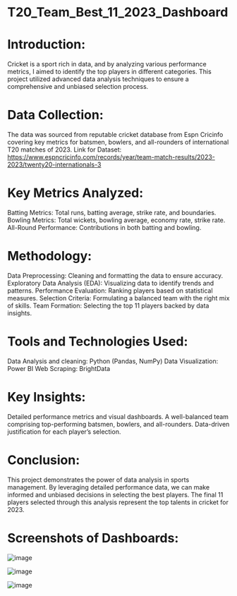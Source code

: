 # T20_Team_Best_11_2023_Dashboard
# Introduction:
Cricket is a sport rich in data, and by analyzing various performance metrics, I aimed to identify the top players in different categories. This project utilized advanced data analysis techniques to ensure a comprehensive and unbiased selection process.

# Data Collection:
The data was sourced from reputable cricket database from Espn Cricinfo covering key metrics for batsmen, bowlers, and all-rounders of international T20 matches of 2023.
Link for Dataset: https://www.espncricinfo.com/records/year/team-match-results/2023-2023/twenty20-internationals-3

# Key Metrics Analyzed:
Batting Metrics: Total runs, batting average, strike rate, and boundaries.
Bowling Metrics: Total wickets, bowling average, economy rate, strike rate.
All-Round Performance: Contributions in both batting and bowling.

# Methodology:
Data Preprocessing: Cleaning and formatting the data to ensure accuracy.
Exploratory Data Analysis (EDA): Visualizing data to identify trends and patterns.
Performance Evaluation: Ranking players based on statistical measures.
Selection Criteria: Formulating a balanced team with the right mix of skills.
Team Formation: Selecting the top 11 players backed by data insights.

# Tools and Technologies Used:
Data Analysis and cleaning: Python (Pandas, NumPy)
Data Visualization: Power BI
Web Scraping: BrightData

# Key Insights:
Detailed performance metrics and visual dashboards.
A well-balanced team comprising top-performing batsmen, bowlers, and all-rounders.
Data-driven justification for each player’s selection.

# Conclusion:
This project demonstrates the power of data analysis in sports management. By leveraging detailed performance data, we can make informed and unbiased decisions in selecting the best players. The final 11 players selected through this analysis represent the top talents in cricket for 2023.

# Screenshots of Dashboards:

![image](https://github.com/Basharul36/T20_Team_Best_11_2023_dataset/assets/37185165/7605bc2c-d39e-4f87-8966-cc9da3d6034d)

![image](https://github.com/Basharul36/T20_Team_Best_11_2023_dataset/assets/37185165/4dcc8329-c943-46e6-8be4-741d86a0649d)

![image](https://github.com/Basharul36/T20_Team_Best_11_2023_dataset/assets/37185165/9bec037e-360a-4830-ac62-3def7bfb84b1)



